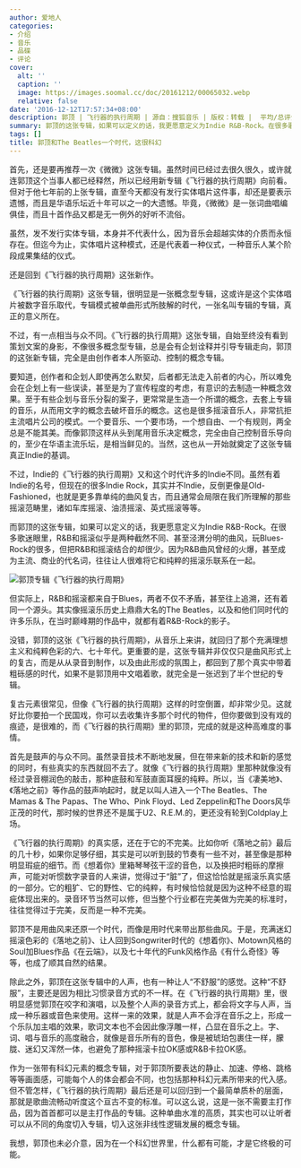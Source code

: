 ```yaml
---
author: 爱地人
categories:
- 介绍
- 音乐
- 品碟
- 评论
cover:
  alt: ''
  caption: ''
  image: https://images.soomal.cc/doc/20161212/00065032.webp
  relative: false
date: '2016-12-12T17:57:34+08:00'
description: 郭顶 | 飞行器的执行周期 | 源自：搜狐音乐 | 版权：转载 |  平均/总评分：09.50/19
summary: 郭顶的这张专辑，如果可以定义的话，我更愿意定义为Indie R&B-Rock。在很多歌迷眼里，R&B和摇滚似乎是两种截然不同、甚至泾渭分明的曲风，玩Blues-Rock的很多，但把R&B和摇滚结合的却很少。因为R&B曲风曾经的火爆，甚至成为主流、商业的代名词，往往让人很难将它和纯粹的摇滚乐联系在一起……
tags: []
title: 郭顶和The Beatles一个时代，这很科幻
---
```


首先，还是要再推荐一次《微微》这张专辑。虽然时间已经过去很久很久，或许就连郭顶这个当事人都已经释然，所以已经用新专辑《飞行器的执行周期》向前看。但对于他七年前的上张专辑，直至今天都没有发行实体唱片这件事，却还是要表示遗憾，而且是华语乐坛近十年可以之一的大遗憾。毕竟，《微微》是一张词曲唱编俱佳，而且十首作品又都是无一例外的好听不流俗。

虽然，发不发行实体专辑，本身并不代表什么，因为音乐会超越实体的介质而永恒存在。但迄今为止，实体唱片这种模式，还是代表着一种仪式，一种音乐人某个阶段成果集结的仪式。

还是回到《飞行器的执行周期》这张新作。

《飞行器的执行周期》这张专辑，很明显是一张概念型专辑，这或许是这个实体唱片被数字音乐取代，专辑模式被单曲形式所肢解的时代，一张名叫专辑的专辑，真正的意义所在。

不过，有一点相当与众不同。《飞行器的执行周期》这张专辑，自始至终没有看到策划文案的身影，不像很多概念型专辑，总是会有企划诠释并引导专辑走向，郭顶的这张新专辑，完全是由创作者本人所驱动、控制的概念专辑。

要知道，创作者和企划人即使再怎么默契，后者都无法走入前者的内心，所以难免会在企划上有一些误读，甚至是为了宣传程度的考虑，有意识的去制造一种概念效果。至于有些企划与音乐分裂的案子，更常常是生造一个所谓的概念，去套上专辑的音乐，从而用文字的概念去破坏音乐的概念。这也是很多摇滚音乐人，非常抗拒主流唱片公司的模式。一个要音乐、一个要市场，一个想自由、一个有规则，两全总是不能其美。而像郭顶这样从头到尾用音乐决定概念，完全由自己控制音乐导向的，至少在华语主流乐坛，是相当鲜见的。当然，这也从一开始就奠定了这张专辑真正Indie的基调。

不过，Indie的《飞行器的执行周期》又和这个时代许多的Indie不同。虽然有着Indie的名号，但现在的很多Indie Rock，其实并不Indie，反倒更像是Old-Fashioned，也就是更多靠单纯的曲风复古，而且通常会局限在我们所理解的那些摇滚范畴里，诸如车库摇滚、油渍摇滚、英式摇滚等等。

而郭顶的这张专辑，如果可以定义的话，我更愿意定义为Indie R&B-Rock。在很多歌迷眼里，R&B和摇滚似乎是两种截然不同、甚至泾渭分明的曲风，玩Blues-Rock的很多，但把R&B和摇滚结合的却很少。因为R&B曲风曾经的火爆，甚至成为主流、商业的代名词，往往让人很难将它和纯粹的摇滚乐联系在一起。

![郭顶专辑《飞行器的执行周期》](https://images.soomal.cc/doc/20161212/00065030.webp)







但实际上，R&B和摇滚都来自于Blues，两者不仅不矛盾，甚至往上追溯，还有着同一个源头。其实像摇滚乐历史上鼎鼎大名的The Beatles，以及和他们同时代的许多乐队，在当时巅峰期的作品中，就都有着R&B-Rock的影子。

没错，郭顶的这张《飞行器的执行周期》，从音乐上来讲，就回归了那个充满理想主义和纯粹色彩的六、七十年代。更重要的是，这张专辑并非仅仅只是曲风形式上的复古，而是从从录音到制作，以及由此形成的氛围上，都回到了那个真实中带着粗砾感的时代，如果不是郭顶用中文唱着歌，就完全是一张迟到了半个世纪的专辑。

复古元素很常见，但像《飞行器的执行周期》这样的时空倒置，却非常少见。这就好比你要拍一个民国戏，你可以去收集许多那个时代的物件，但你要做到没有戏的痕迹，是很难的，而《飞行器的执行周期》里的郭顶，完成的就是这种高难度的事情。

首先是鼓声的与众不同。虽然录音技术不断地发展，但在带来新的技术和新的感觉的同时，有些真实的东西就回不去了。就像《飞行器的执行周期》里那种就像没有经过录音棚润色的敲击，那种底鼓和军鼓直面耳膜的纯粹。所以，当《凄美地》、《落地之前》等作品的鼓声响起时，就足以叫人进入一个The Beatles、The Mamas & The Papas、The Who、Pink Floyd、Led Zeppelin和The Doors风华正茂的时代，那时候的世界还不是属于U2、R.E.M.的，更还没有轮到Coldplay上场。

《飞行器的执行周期》的真实感，还在于它的不完美。比如你听《落地之前》最后的几十秒，如果你足够仔细，其实是可以听到鼓的节奏有一些不对，甚至像是那种明显瑕疵的细节。而《想着你》里箱琴琴弦干涩的音色，以及换把时粗砾的摩擦声，可能对听惯数字录音的人来讲，觉得过于“脏”了，但这恰恰就是摇滚乐真实感的一部分。它的粗犷、它的野性、它的纯粹，有时候恰恰就是因为这种不经意的瑕疵体现出来的。录音环节当然可以修，但当整个行业都在完美做为完美的标准时，往往觉得过于完美，反而是一种不完美。

郭顶不是用曲风来还原一个时代，而像是用时代来带出那些曲风。于是，充满迷幻摇滚色彩的《落地之前》、让人回到Songwriter时代的《想着你》、Motown风格的Soul加Blues作品《在云端》，以及七十年代的Funk风格作品《有什么奇怪》等等，也成了顺其自然的结果。

除此之外，郭顶在这张专辑中的人声，也有一种让人“不舒服”的感觉。这种“不舒服”，主要还是因为相比习惯录音方式的不一样。在《飞行器的执行周期》里，很明显感觉郭顶在咬字和演唱，以及整个人声的录音方式上，都会将文字与人声，当成一种乐器或音色来使用。这样一来的效果，就是人声不会浮在音乐之上，形成一个乐队加主唱的效果，歌词文本也不会因此像浮雕一样，凸显在音乐之上。字、词、唱与音乐的高度融合，就像是音乐所有的音色，像是被琥珀包裹住一样，朦胧、迷幻又浑然一体，也避免了那种摇滚卡拉OK感或R&B卡拉OK感。

作为一张带有科幻元素的概念专辑，对于郭顶所要表达的静止、加速、停格、跳格等等画面感，可能每个人的体会都会不同，也包括那种科幻元素所带来的代入感。但不管怎样，《飞行器的执行周期》最后还是可以回归到一个最简单质朴的层面，那就是歌曲流畅动听度这个亘古不变的标准。可以这么说，这是一张不需要主打作品，因为首首都可以是主打作品的专辑。这种单曲水准的高质，其实也可以让听者可以从不同的角度切入专辑，切入这张非线性逻辑发展的概念专辑。

我想，郭顶也未必介意，因为在一个科幻世界里，什么都有可能，才是它终极的可能。